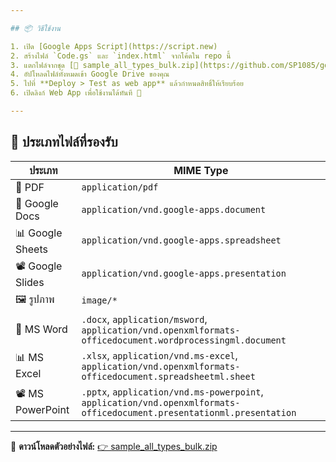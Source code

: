 ```yaml
---

## 📦 วิธีใช้งาน

1. เปิด [Google Apps Script](https://script.new)
2. สร้างไฟล์ `Code.gs` และ `index.html` จากโค้ดใน repo นี้
3. แตกไฟล์จากชุด [📁 sample_all_types_bulk.zip](https://github.com/SP1085/google-drive-folder-viewer-apps-script/tree/main/sample_all_types_bulk)
4. อัปโหลดไฟล์ทั้งหมดเข้า Google Drive ของคุณ
5. ไปที่ **Deploy > Test as web app** แล้วกำหนดสิทธิ์ให้เรียบร้อย
6. เปิดลิงก์ Web App เพื่อใช้งานได้ทันที 🎉

---
```


## 🧪 ประเภทไฟล์ที่รองรับ

| ประเภท            | MIME Type                                                                 |
|-------------------|---------------------------------------------------------------------------|
| 📄 PDF               | `application/pdf`                                                         |
| 📝 Google Docs       | `application/vnd.google-apps.document`                                    |
| 📊 Google Sheets     | `application/vnd.google-apps.spreadsheet`                                 |
| 📽️ Google Slides     | `application/vnd.google-apps.presentation`                                |
| 🖼️ รูปภาพ            | `image/*`                                                                 |
| 📃 MS Word           | `.docx`, `application/msword`, `application/vnd.openxmlformats-officedocument.wordprocessingml.document` |
| 📊 MS Excel          | `.xlsx`, `application/vnd.ms-excel`, `application/vnd.openxmlformats-officedocument.spreadsheetml.sheet` |
| 📽️ MS PowerPoint     | `.pptx`, `application/vnd.ms-powerpoint`, `application/vnd.openxmlformats-officedocument.presentationml.presentation` |

---

📁 **ดาวน์โหลดตัวอย่างไฟล์:**
[👉 sample_all_types_bulk.zip](https://github.com/SP1085/google-drive-folder-viewer-apps-script/tree/main/sample_all_types_bulk)
